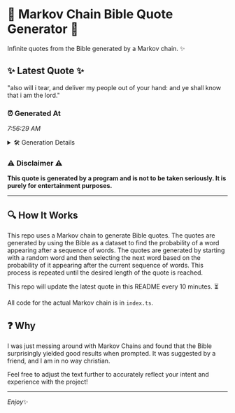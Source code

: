 # 📖 Markov Chain Bible Quote Generator 📖

Infinite quotes from the Bible generated by a Markov chain. ✨

## ✨ Latest Quote ✨
"also will i tear, and deliver my people out of your hand: and ye shall know that i am the lord."

### ⏰ Generated At
*7:56:29 AM*

<details>
    <summary>🛠️ Generation Details</summary>
    <p>
        <strong>🌱 Seed:</strong> also<br>
        <strong>🔄 Iterations:</strong> 20<br>
        <strong>📜 Context History:</strong><br>[ also ]: will<br>[ also, will ]: i<br>[ also, will, i ]: tear,<br>[ also, will, i, tear, ]: and<br>[ also, will, i, tear,, and ]: deliver<br>[ also, will, i, tear,, and, deliver ]: my<br>[ will, i, tear,, and, deliver, my ]: people<br>[ i, tear,, and, deliver, my, people ]: out<br>[ tear,, and, deliver, my, people, out ]: of<br>[ and, deliver, my, people, out, of ]: your<br>[ deliver, my, people, out, of, your ]: hand:<br>[ my, people, out, of, your, hand: ]: and<br>[ people, out, of, your, hand:, and ]: ye<br>[ out, of, your, hand:, and, ye ]: shall<br>[ of, your, hand:, and, ye, shall ]: know<br>[ your, hand:, and, ye, shall, know ]: that<br>[ hand:, and, ye, shall, know, that ]: i<br>[ and, ye, shall, know, that, i ]: am<br>[ ye, shall, know, that, i, am ]: the<br>[ shall, know, that, i, am, the ]: lord.<br>
    </p>
</details>

### ⚠️ Disclaimer ⚠️
**This quote is generated by a program and is not to be taken seriously. It is purely for entertainment purposes.**

---

## 🔍 How It Works

This repo uses a Markov chain to generate Bible quotes. The quotes are generated by using the Bible as a dataset to find the probability of a word appearing after a sequence of words. The quotes are generated by starting with a random word and then selecting the next word based on the probability of it appearing after the current sequence of words. This process is repeated until the desired length of the quote is reached.

This repo will update the latest quote in this README every 10 minutes. ⏳

All code for the actual Markov chain is in `index.ts`.

## ❓ Why

I was just messing around with Markov Chains and found that the Bible surprisingly yielded good results when prompted. 
It was suggested by a friend, and I am in no way christian.

Feel free to adjust the text further to accurately reflect your intent and experience with the project!

---

*Enjoy*✨
